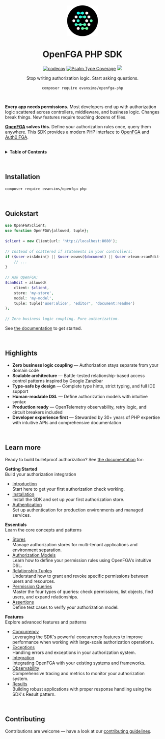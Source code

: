 <div align="center">
  <p><a href="https://tempestphp.com"><img src=".github/openfga.png" width="100" /></a></p>

  <h1>OpenFGA PHP SDK</h1>

  <p>
    <a href="https://codecov.io/gh/evansims/openfga-php" target="_blank"><img src="https://codecov.io/gh/evansims/openfga-php/graph/badge.svg" alt="codecov" /></a>
    <a href="https://shepherd.dev/github/evansims/openfga-php" target="_blank"><img src="https://shepherd.dev/github/evansims/openfga-php/coverage.svg" alt="Psalm Type Coverage" /></a>
    <a href="https://www.bestpractices.dev/projects/10666"><img src="https://www.bestpractices.dev/projects/10666/badge"></a>
  </p>

  <p>Stop writing authorization logic. Start asking questions.</p>

  <p><code>composer require evansims/openfga-php</code></p>
</div>

<p><br /></p>

**Every app needs permissions.** Most developers end up with authorization logic scattered across controllers, middleware, and business logic. Changes break things. New features require touching dozens of files.

**[OpenFGA](https://openfga.dev/) solves this.** Define your authorization rules once, query them anywhere. This SDK provides a modern PHP interface to [OpenFGA](https://openfga.dev/) and [Auth0 FGA](https://auth0.com/fine-grained-authorization).

<br />

<details>
<summary><strong>Table of Contents</strong></summary>

- [Installation](#installation)
- [Quickstart](#quickstart)
- [Highlights](#highlights)
- [Learn more](#learn-more)
- [Contributing](#contributing)

</details>

<p><br /></p>

## Installation

```bash
composer require evansims/openfga-php
```

<p><br /></p>

## Quickstart

```php
use OpenFGA\Client;
use function OpenFGA\{allowed, tuple};

$client = new Client(url: 'http://localhost:8080');

// Instead of scattered if statements in your controllers:
if ($user->isAdmin() || $user->owns($document) || $user->team->canEdit($document)) {
    // ...
}

// Ask OpenFGA:
$canEdit = allowed(
    client: $client,
    store: 'my-store',
    model: 'my-model',
    tuple: tuple('user:alice', 'editor', 'document:readme')
);

// Zero business logic coupling. Pure authorization.
```

See [the documentation](docs/README.md) to get started.

<p><br /></p>

## Highlights

- **Zero business logic coupling** — Authorization stays separate from your domain code
- **Scalable architecture** — Battle-tested relationship-based access control patterns inspired by Google Zanzibar
- **Type-safe by design** — Complete type hints, strict typing, and full IDE support
- **Human-readable DSL** — Define authorization models with intuitive syntax
- **Production ready** — OpenTelemetry observability, retry logic, and circuit breakers included
- **Developer experience first** — Stewarded by 30+ years of PHP expertise with intuitive APIs and comprehensive documentation

<p><br /></p>

## Learn more

Ready to build bulletproof authorization? See [the documentation](docs/README.md) for:

**Getting Started**<br />
Build your authorization integration

- [Introduction](docs/Introduction.md)<br />
  Start here to get your first authorization check working.
- [Installation](docs/Introduction.md#install-the-sdk)<br />
  Install the SDK and set up your first authorization store.
- [Authentication](docs/Authentication.md)<br />
  Set up authentication for production environments and managed services.

**Essentials**<br />
Learn the core concepts and patterns

- [Stores](docs/Stores.md)<br />
  Manage authorization stores for multi-tenant applications and environment separation.
- [Authorization Models](docs/Models.md)<br />
  Learn how to define your permission rules using OpenFGA's intuitive DSL.
- [Relationship Tuples](docs/Tuples.md)<br />
  Understand how to grant and revoke specific permissions between users and resources.
- [Permission Queries](docs/Queries.md)<br />
  Master the four types of queries: check permissions, list objects, find users, and expand relationships.
- [Assertions](docs/Assertions.md)<br />
  Define test cases to verify your authorization model.

**Features**<br />
Explore advanced features and patterns

- [Concurrency](docs/Concurrency.md)<br />
  Leveraging the SDK's powerful concurrency features to improve performance when working with large-scale authorization operations.
- [Exceptions](docs/Exceptions.md)<br />
  Handling errors and exceptions in your authorization system.
- [Integration](docs/Integration.md)<br />
  Integrating OpenFGA with your existing systems and frameworks.
- [Observability](docs/Observability.md)<br />
  Comprehensive tracing and metrics to monitor your authorization system.
- [Results](docs/Results.md)<br />
  Building robust applications with proper response handling using the SDK's Result pattern.

<p><br /></p>

## Contributing

Contributions are welcome — have a look at our [contributing guidelines](.github/CONTRIBUTING.md).
